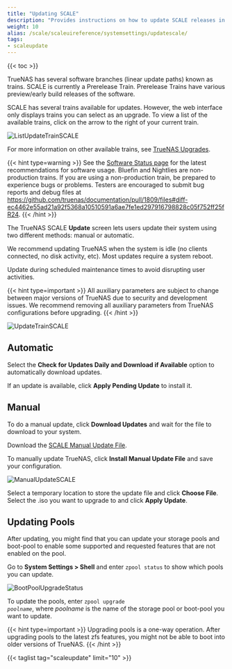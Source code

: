 ```yaml
---
title: "Updating SCALE"
description: "Provides instructions on how to update SCALE releases in the UI."
weight: 10
alias: /scale/scaleuireference/systemsettings/updatescale/
tags:
- scaleupdate
---
```


{{< toc >}}

TrueNAS has several software branches (linear update paths) known as trains. SCALE is currently a Prerelease Train. Prerelease Trains have various preview/early build releases of the software. 

SCALE has several trains available for updates. However, the web interface only displays trains you can select as an upgrade. To view a list of the available trains, click on the arrow to the right of your current train.

![ListUpdateTrainSCALE](/images/SCALE/22.02/ScaleTrainSelection.png "Access SCALE Update Trains")

For more information on other available trains, see [TrueNAS Upgrades](https://www.truenas.com/docs/truenasupgrades/).

{{< hint type=warning >}}
See the [Software Status page](https://www.truenas.com/software-status/) for the latest recommendations for software usage.
Bluefin and Nightlies are non-production trains.
If you are using a non-production train, be prepared to experience bugs or problems.
Testers are encouraged to submit bug reports and debug files at https://github.com/truenas/documentation/pull/1809/files#diff-ec4462e55ad21a92f5368a10510591a6ae7fe1ed297916798828c05f752ff25fR24.
{{< /hint >}}

The TrueNAS SCALE **Update** screen lets users update their system using two different methods: manual or automatic.

We recommend updating TrueNAS when the system is idle (no clients connected, no disk activity, etc). Most updates require a system reboot. 

Update during scheduled maintenance times to avoid disrupting user activities.

{{< hint type=important >}}
All auxiliary parameters are subject to change between major versions of TrueNAS due to security and development issues. We recommend removing all auxiliary parameters from TrueNAS configurations before upgrading.
{{< /hint >}}

![UpdateTrainSCALE](/images/SCALE/22.02/ScaleUpdateTrain.png "SCALE Update Train")

## Automatic

Select the **Check for Updates Daily and Download if Available** option to automatically download updates.  

If an update is available, click **Apply Pending Update** to install it.

## Manual

To do a manual update, click **Download Updates** and wait for the file to download to your system. 

Download the [SCALE Manual Update File](https://www.truenas.com/download-truenas-scale/).

To manually update TrueNAS, click **Install Manual Update File** and save your configuration.

![ManualUpdateSCALE](/images/SCALE/ManualUpdateSCALE.png "Manually Update SCALE")

Select a temporary location to store the update file and click **Choose File**. Select the <file>.iso</file> you want to upgrade to and click **Apply Update**.

## Updating Pools

After updating, you might find that you can update your storage pools and boot-pool to enable some supported and requested features that are not enabled on the pool.

Go to **System Settings > Shell** and enter `zpool status` to show which pools you can update.

![BootPoolUpgradeStatus](/images/SCALE/22.12/BootPoolUpgradeStatus.png "Boot-pool Status")

To update the pools, enter <code>zpool upgrade <i>poolname</i></code>, where *poolname* is the name of the storage pool or boot-pool you want to update.

{{< hint type=important >}}
Upgrading pools is a one-way operation. After upgrading pools to the latest zfs features, you might not be able to boot into older versions of TrueNAS.
{{< /hint >}}

{{< taglist tag="scaleupdate" limit="10" >}}
